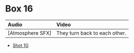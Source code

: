# Box 16

| Audio | Video |
|:---|:---|
| [Atmosphere SFX] | They turn back to each other. |

* [Shot 1G](1G.md)